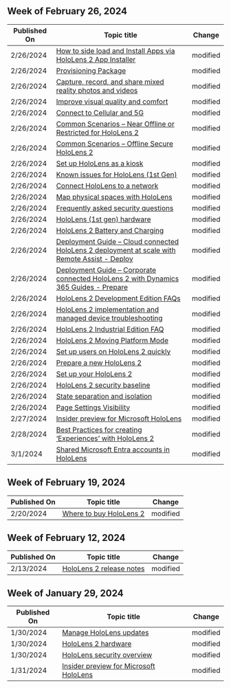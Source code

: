 <!-- This file is generated automatically each week. Changes made to this file will be overwritten.-->



## Week of February 26, 2024


| Published On |Topic title | Change |
|------|------------|--------|
| 2/26/2024 | [How to side load and Install Apps via HoloLens 2 App Installer](/hololens/app-deploy-app-installer) | modified |
| 2/26/2024 | [Provisioning Package](/hololens/app-deploy-provisioning-package) | modified |
| 2/26/2024 | [Capture, record, and share mixed reality photos and videos](/hololens/holographic-photos-and-videos) | modified |
| 2/26/2024 | [Improve visual quality and comfort](/hololens/hololens-calibration) | modified |
| 2/26/2024 | [Connect to Cellular and 5G](/hololens/hololens-cellular) | modified |
| 2/26/2024 | [Common Scenarios – Near Offline or Restricted for HoloLens 2](/hololens/hololens-common-scenarios-near-offline-restricted) | modified |
| 2/26/2024 | [Common Scenarios – Offline Secure HoloLens 2](/hololens/hololens-common-scenarios-offline-secure) | modified |
| 2/26/2024 | [Set up HoloLens as a kiosk](/hololens/hololens-kiosk) | modified |
| 2/26/2024 | [Known issues for HoloLens (1st Gen)](/hololens/hololens-known-issues) | modified |
| 2/26/2024 | [Connect HoloLens to a network](/hololens/hololens-network) | modified |
| 2/26/2024 | [Map physical spaces with HoloLens](/hololens/hololens-spaces) | modified |
| 2/26/2024 | [Frequently asked security questions](/hololens/hololens1-faq-security) | modified |
| 2/26/2024 | [HoloLens (1st gen) hardware](/hololens/hololens1-hardware) | modified |
| 2/26/2024 | [HoloLens 2 Battery and Charging](/hololens/hololens2-charging) | modified |
| 2/26/2024 | [Deployment Guide – Cloud connected HoloLens 2 deployment at scale with Remote Assist - Deploy](/hololens/hololens2-cloud-connected-deploy) | modified |
| 2/26/2024 | [Deployment Guide – Corporate connected HoloLens 2 with Dynamics 365 Guides - Prepare](/hololens/hololens2-corp-connected-prepare) | modified |
| 2/26/2024 | [HoloLens 2 Development Edition FAQs](/hololens/hololens2-development-edition-faq) | modified |
| 2/26/2024 | [HoloLens 2 implementation and managed device troubleshooting](/hololens/hololens2-enterprise-troubleshooting) | modified |
| 2/26/2024 | [HoloLens 2 Industrial Edition FAQ](/hololens/hololens2-industrial-edition-faq) | modified |
| 2/26/2024 | [HoloLens 2 Moving Platform Mode](/hololens/hololens2-moving-platform) | modified |
| 2/26/2024 | [Set up users on HoloLens 2 quickly](/hololens/hololens2-new-user-optimize) | modified |
| 2/26/2024 | [Prepare a new HoloLens 2](/hololens/hololens2-setup) | modified |
| 2/26/2024 | [Set up your HoloLens 2](/hololens/hololens2-start) | modified |
| 2/26/2024 | [HoloLens 2 security baseline](/hololens/security-baseline) | modified |
| 2/26/2024 | [State separation and isolation](/hololens/security-state-separation-isolation) | modified |
| 2/26/2024 | [Page Settings Visibility](/hololens/settings-uri-list) | modified |
| 2/27/2024 | [Insider preview for Microsoft HoloLens](/hololens/hololens-insider) | modified |
| 2/28/2024 | [Best Practices for creating ‘Experiences’ with HoloLens 2](/hololens/hololens-best-practices-experiences) | modified |
| 3/1/2024 | [Shared Microsoft Entra accounts in HoloLens](/hololens/shared-aad-accounts) | modified |


## Week of February 19, 2024


| Published On |Topic title | Change |
|------|------------|--------|
| 2/20/2024 | [Where to buy HoloLens 2](/hololens/hololens2-purchase) | modified |


## Week of February 12, 2024


| Published On |Topic title | Change |
|------|------------|--------|
| 2/13/2024 | [HoloLens 2 release notes](/hololens/hololens-release-notes) | modified |


## Week of January 29, 2024


| Published On |Topic title | Change |
|------|------------|--------|
| 1/30/2024 | [Manage HoloLens updates](/hololens/hololens-updates) | modified |
| 1/30/2024 | [HoloLens 2 hardware](/hololens/hololens2-hardware) | modified |
| 1/30/2024 | [HoloLens security overview](/hololens/security-overview) | modified |
| 1/31/2024 | [Insider preview for Microsoft HoloLens](/hololens/hololens-insider) | modified |
